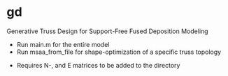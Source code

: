 # gd
Generative Truss Design for Support-Free Fused Deposition Modeling
* Run main.m for the entire model 
* Run msaa_from_file for shape-optimization of a specific truss topology
- Requires N-, and E matrices to be added to the directory

